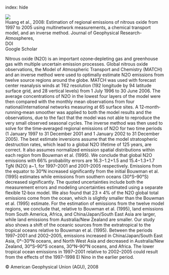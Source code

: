 index: hide

<div class="Citation">
    <div class="Citation-thumb CitationThumb-linked"  data-href="https://doi.org/10.1029/2007jd009381">
      <img src="https://static.claimspace.cloud/climate-study-static/refs/thumbs/2/Huang_et_al_2008-thumb.png" />
    </div>

  <div class="Citation-body">
    <div class="Citation-text">Huang et al., 2008: Estimation of regional emissions of nitrous oxide from 1997 to 2005 using multinetwork measurements, a chemical transport model, and an inverse method. <span class="Article-journal">Journal of Geophysical Research-Atmospheres, </span><span class="Article-volume"></span></div>
    <div class="Citation-links">
      <div class="CitationLink" data-href="https://doi.org/10.1029/2007jd009381">
        <div class="CitationLink-icon CitationLink-Doi"></div>
        <div class="CitationLink-text">DOI</div>
      </div>
      <div class="CitationLink" data-href="https://scholar.google.com/scholar?q=10.1029/2007jd009381">
        <div class="CitationLink-icon CitationLink-Scholar"></div>
        <div class="CitationLink-text">Google Scholar</div>
      </div>
    </div>
  </div>
</div>

Nitrous oxide (N2O) is an important ozone‐depleting gas and greenhouse gas with multiple uncertain emission processes. Global nitrous oxide observations, the Model of Atmospheric Transport and Chemistry (MATCH) and an inverse method were used to optimally estimate N2O emissions from twelve source regions around the globe. MATCH was used with forecast center reanalysis winds at T62 resolution (192 longitude by 94 latitude surface grid, and 28 vertical levels) from 1 July 1996 to 30 June 2006. The average concentrations of N2O in the lowest four layers of the model were then compared with the monthly mean observations from four national/international networks measuring at 65 surface sites. A 12‐month‐running‐mean smoother was applied to both the model results and the observations, due to the fact that the model was not able to reproduce the very small observed seasonal cycles. The inverse method was then used to solve for the time‐averaged regional emissions of N2O for two time periods (1 January 1997 to 31 December 2001 and 1 January 2002 to 31 December 2005). The best estimate inversions assume that the model stratospheric destruction rates, which lead to a global N2O lifetime of 125 years, are correct. It also assumes normalized emission spatial distributions within each region from Bouwman et al. (1995). We conclude that global N2O emissions with 66% probability errors are 16.3−1.2+1.5 and 15.4−1.3+1.7 TgN (N2O) a−1, for 1997–2001 and 2001–2005 respectively. Emissions from the equator to 30°N increased significantly from the initial Bouwman et al. (1995) estimates while emissions from southern oceans (30°S–90°S) decreased significantly. The quoted uncertainties include both the measurement errors and modeling uncertainties estimated using a separate flexible 12‐box model. We also found that 23 ± 4% of the N2O global total emissions come from the ocean, which is slightly smaller than the Bouwman et al. (1995) estimate. For the estimation of emissions from the twelve model regions, we conclude that, relative to Bouwman et al. (1995), land emissions from South America, Africa, and China/Japan/South East Asia are larger, while land emissions from Australia/New Zealand are smaller. Our study also shows a shift of the oceanic sources from the extratropical to the tropical oceans relative to Bouwman et al. (1995). Between the periods 1997–2001 and 2002–2005, emissions increased in China/Japan/South East Asia, 0°–30°N oceans, and North West Asia and decreased in Australia/New Zealand, 30°S–90°S oceans, 30°N–90°N oceans, and Africa. The lower tropical ocean emissions in 1997–2001 relative to 2002–2005 could result from the effects of the 1997–1998 El Nino in the earlier period.

<div class="Citation-copy">
&copy; American Geophysical Union (AGU), 2008
</div>